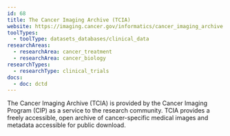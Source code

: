 ```yaml
---
id: 68
title: The Cancer Imaging Archive (TCIA)
website: https://imaging.cancer.gov/informatics/cancer_imaging_archive.htm
toolTypes:
  - toolType: datasets_databases/clinical_data
researchAreas:
  - researchArea: cancer_treatment
  - researchArea: cancer_biology
researchTypes:
  - researchType: clinical_trials
docs:
  - doc: dctd
---
```

The Cancer Imaging Archive (TCIA) is provided by the Cancer Imaging Program (CIP) as a service to the research community. TCIA provides a freely accessible, open archive of cancer-specific medical images and metadata accessible for public download.
